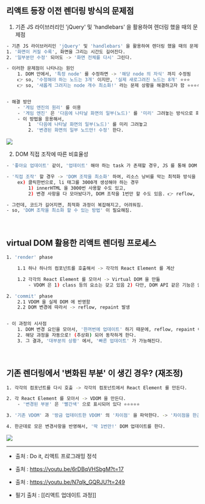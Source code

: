 

## 리액트 등장 이전 렌더링 방식의 문제점 
1. 기존 JS 라이브러리인 'jQuery' 및 'handlebars' 을 활용하여 렌더링 했을 때의 문제점
``` BASH
- 기존 JS 라이브러리인 'jQuery' 및 'handlebars' 을 활용하여 렌더링 했을 때의 문제점
1. '화면이 커질 수록', 화면을 그리는 시간도 길어진다. 
2. '일부분만 수정' 되어도 -> '화면 전체를 다시' 그린다. 

- 이러한 문제점이 나타나는 원인 
	1. DOM 안에서, '특정 node' 를 수정하면 -> '해당 node 의 자식' 까지 수정됨 
	👉 so, '수정해야 하는 노드는 3개' 이지만, '실제 새로그려진 노드는 8개' ⭐⭐⭐ 
	👉 so, '새롭게 그려지는 node 개수 최소화!' 라는 문제 상황을 해결하고자 함 ⭐⭐⭐⭐⭐ (DOM 노드를 기준으로 생각하기) 


- 해결 방안 
	- '게임 엔진의 원리' 를 이용 
	- '게임 엔진' 은 '다음에 나타날 화면의 일부(노드)' 를 '미리' 그려놓는 방식으로 화면을 빠르게 전환함. 
	- 이 방법을 응용해서, 
		1  '다음에 나타날 화면의 일부(노드)' 를 미리 그려놓고 
		2. '변경된 화면의 일부 노드만! 수정' 한다. 
```

![](https://i.imgur.com/f9Gqps6.png)



2. DOM 직접 조작에 따른 비효율성 
``` BASH 
- '좋아요 업데이트' 같이, '업데이트' 해야 하는 task 가 존재할 경우, JS 를 통해 DOM API 를 '직접 조작'함. 

- '직접 조작' 할 경우 -> 'DOM 조작을 최소화' 하여, 리소스 낭비를 막는 최적화 방식을 찾아야 함
	ex) 클릭한번으로, li 태그를 3000개 생성해야 하는 경우 
		1) innerHTML 을 3000번 사용할 수도 있고, 
		2) 변경 사항을 다 모아놨다가, DOM 조작을 1번만 할 수도 있음. 👉 reflow, repaint 가 덜 발생해 -> 리소스 절약

- 그런데, 코드가 길어지면, 최적화 과정이 복잡해지고, 어려워짐. 
- so, 'DOM 조작을 최소화 할 수 있는 방법' 이 필요해짐. 
```


<br>

## virtual DOM 활용한 리액트 렌더링 프로세스 

``` BASH 
1. 'render' phase 

	1.1 하나 하나의 컴포넌트를 호출해서 -> 각각의 React Element 를 계산 

	1.2 각각의 React Element 를 모아서 -> Virtual DOM 을 만듦 
		- VDOM 은 1) class 등의 요소는 갖고 있음 2) 다만, DOM API 같은 기능은 없음 3) '값' 으로 DOM 을 표현한 것이어서, 실제 DOM 을 수정하지도 않음. 

2. 'commit' phase
	2.1 VDOM 을 실제 DOM 에 반영함 
	2.2 DOM 변경에 따라서 -> reflow, repaint 발생 


- 이 과정의 시사점 
	1. DOM 변경 요인을 모아서, '한꺼번에 업데이트' 하기 때문에, reflow, repaint 이 최소화! 된다. 
	2. 해당 과정을 자동으로! (추상화) 되어 동작하게 한다. 
	3. 그 결과, '대부분의 상황' 에서, '빠른 업데이트' 가 가능해진다. 

```


<br>

## 기존 렌더링에서 '변화된 부분' 이 생긴 경우? (재조정)
``` BASH 
1. 각각의 컴포넌트를 다시 호출 -> 각각의 컴포넌트에서 React Element 를 만든다. 

2. 각 React Element 를 모아서 -> VDOM 을 만든다. 
	- '변경된 부분' 은 '빨간색' 으로 표시되어 있다 ⭐⭐⭐⭐⭐

3. '기존 VDOM' 과 '방금 업데이트한 VDOM' 의 '차이점' 을 파악한다. -> '차이점을 한군데'로 모은다. 

4. 한군데로 모은 변경사항을 반영해서, '딱 1번만!' DOM 업데이트를 한다. 
```


![](https://i.imgur.com/ThDq1dL.png)




---
- 출처 : Do it, 리액트 프로그래밍 정석
- 출처 : https://youtu.be/6rDBqVHSbgM?t=17
- 출처 : https://youtu.be/N7qlk_GQRJU?t=249

- 필기 출처 : [[리액트 업데이트 과정]]